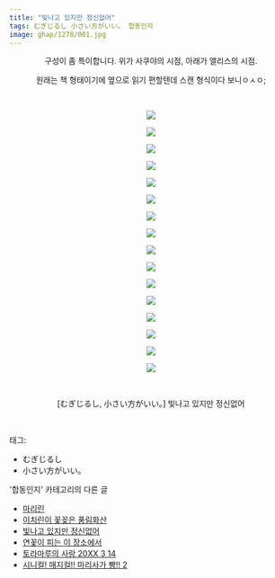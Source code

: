 ```yaml
---
title: "빛나고 있지만 정신없어"
tags: むぎじるし 小さい方がいい。 합동인지
image: ghap/1278/001.jpg
---
```

<div class="article">
<p style="text-align: center; clear: none; float: none;">구성이 좀 특이합니다. 위가 사쿠야의 시점, 아래가 앨리스의 시점.</p>
<p style="text-align: center; clear: none; float: none;">원래는 책 형태이기에 옆으로 읽기 편할텐데 스캔 형식이다 보니ㅇㅅㅇ;</p>
<p style="text-align: center; clear: none; float: none;"><br/></p>
<p style="text-align: center; clear: none; float: none;"><img src="{{ site.nasurl }}/ghap/1278/001.jpg"/></p>
<p style="text-align: center; clear: none; float: none;"><img src="{{ site.nasurl }}/ghap/1278/002.jpg"/></p>
<p style="text-align: center; clear: none; float: none;"><img src="{{ site.nasurl }}/ghap/1278/003.jpg"/></p>
<p style="text-align: center; clear: none; float: none;"><img src="{{ site.nasurl }}/ghap/1278/004.jpg"/></p>
<p style="text-align: center; clear: none; float: none;"><img src="{{ site.nasurl }}/ghap/1278/005.jpg"/></p>
<p style="text-align: center; clear: none; float: none;"><img src="{{ site.nasurl }}/ghap/1278/006.jpg"/></p>
<p style="text-align: center; clear: none; float: none;"><img src="{{ site.nasurl }}/ghap/1278/007.jpg"/></p>
<p style="text-align: center; clear: none; float: none;"><img src="{{ site.nasurl }}/ghap/1278/008.jpg"/></p>
<p style="text-align: center; clear: none; float: none;"><img src="{{ site.nasurl }}/ghap/1278/009.jpg"/></p>
<p style="text-align: center; clear: none; float: none;"><img src="{{ site.nasurl }}/ghap/1278/010.jpg"/></p>
<p style="text-align: center; clear: none; float: none;"><img src="{{ site.nasurl }}/ghap/1278/011.jpg"/></p>
<p style="text-align: center; clear: none; float: none;"><img src="{{ site.nasurl }}/ghap/1278/012.jpg"/></p>
<p style="text-align: center; clear: none; float: none;"><img src="{{ site.nasurl }}/ghap/1278/013.jpg"/></p>
<p style="text-align: center; clear: none; float: none;"><img src="{{ site.nasurl }}/ghap/1278/014.jpg"/></p>
<p style="text-align: center; clear: none; float: none;"><img src="{{ site.nasurl }}/ghap/1278/015.jpg"/></p>
<p style="text-align: center; clear: none; float: none;"><img src="{{ site.nasurl }}/ghap/1278/016.jpg"/></p>
<p style="text-align: center; clear: none; float: none;"><br/></p>
<p style="text-align: center; clear: none; float: none;">[むぎじるし, 小さい方がいい。] 빛나고 있지만 정신없어</p>
<p><br/></p>
</div><div class="tagTrail">
<p>태그: </p>
<ul>
<li>むぎじるし</li>
<li>小さい方がいい。</li>
</ul>
</div><div class="another">
<p>'합동인지' 카테고리의 다른 글</p>
<ul>
<li><a href="/2016-08-03-ghap_1323">마리린</a></li>
<li><a href="/2016-08-03-ghap_1313">이치린이 꽃꽂은 풍림화산</a></li>
<li><a href="/2016-07-31-ghap_1278">빛나고 있지만 정신없어</a></li>
<li><a href="/2016-07-31-ghap_1274">연꽃이 피는 이 장소에서</a></li>
<li><a href="/2016-07-31-ghap_1254">토라마루의 사랑 20XX 3 14</a></li>
<li><a href="/2016-07-26-ghap_1112">시니컬! 매지컬!! 마리사가 빵!! 2</a></li>
</ul>
</div><div class="cb_module cb_fluid">
<div class="cb_wrt cb_profile">
</div><!-- commentList close -->
</div>